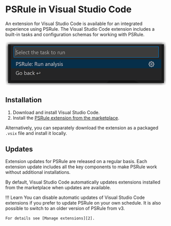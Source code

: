 # PSRule in Visual Studio Code

An extension for Visual Studio Code is available for an integrated experience using PSRule.
The Visual Studio Code extension includes a built-in tasks and configuration schemas for working with PSRule.

<p align="center">
  <img src="https://raw.githubusercontent.com/microsoft/PSRule/main/docs/images/tasks-provider.png" alt="Built-in tasks shown in task list" />
</p>

## Installation

1. Download and install Visual Studio Code.
2. Install the [PSRule extension from the marketplace][1].

Alternatively, you can separately download the extension as a packaged `.vsix` file and install it locally.

  [1]: https://marketplace.visualstudio.com/items?itemName=ps-rule.vscode-ps-rule

## Updates

Extension updates for PSRule are released on a regular basis.
Each extension update includes all the key components to make PSRule work without additional installations.

By default, Visual Studio Code automatically updates extensions installed from the marketplace when updates are available.

!!! Learn
    You can disable automatic updates of Visual Studio Code extensions if you prefer to update PSRule on your own schedule.
    It is also possible to switch to an older version of PSRule from v3.

    For details see [Manage extensions][2].

  [2]: https://code.visualstudio.com/docs/editor/extension-marketplace#_manage-extensions
